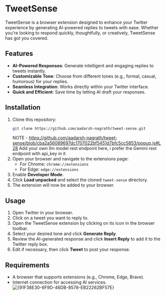 # TweetSense

TweetSense is a browser extension designed to enhance your Twitter experience by generating AI-powered replies to tweets with ease. Whether you're looking to respond quickly, thoughtfully, or creatively, TweetSense has got you covered.

## Features
- **AI-Powered Responses**: Generate intelligent and engaging replies to tweets instantly.
- **Customizable Tone**: Choose from different tones (e.g., formal, casual, humorous) for your replies.
- **Seamless Integration**: Works directly within your Twitter interface.
- **Quick and Efficient**: Save time by letting AI draft your responses.

## Installation

1. Clone this repository:
   ```bash
   git clone https://github.com/aadarsh-nagrath/tweet-sense.git
   ```
   NOTE -
   https://github.com/aadarsh-nagrath/tweet-sense/blob/cba2a56089697dc1707022bf5451d7bfc5cc5853/popup.js#L28
   Add your own llm model rest endpoint here, i prefer the Gemini rest endpoint with api_key in it
3. Open your browser and navigate to the extensions page:
   - For Chrome: `chrome://extensions`
   - For Edge: `edge://extensions`
4. Enable **Developer Mode**.
5. Click **Load unpacked** and select the cloned `tweet-sense` directory.
6. The extension will now be added to your browser.

## Usage

1. Open Twitter in your browser.
2. Click on a tweet you want to reply to.
3. Open the TweetSense extension by clicking on its icon in the browser toolbar.
4. Select your desired tone and click **Generate Reply**.
5. Review the AI-generated response and click **Insert Reply** to add it to the Twitter reply box.
6. Edit if necessary, then click **Tweet** to post your response.

## Requirements
- A browser that supports extensions (e.g., Chrome, Edge, Brave).
- Internet connection for accessing AI services.
![{91F38E30-6F9D-46DB-8578-EB22262BF57E}](https://github.com/user-attachments/assets/38c3094f-2ee8-4fd0-b111-6776fb987769)

